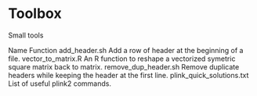 # Toolbox
Small tools

Name                          Function
add_header.sh                 Add a row of header at the beginning of a file.
vector_to_matrix.R            An R function to reshape a vectorized symetric square matrix back to matrix.
remove_dup_header.sh          Remove duplicate headers while keeping the header at the first line.
plink_quick_solutions.txt     List of useful plink2 commands.
